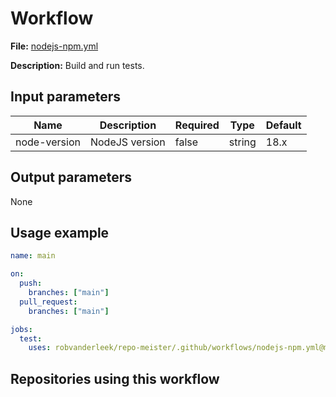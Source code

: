 # Workflow

**File:** [nodejs-npm.yml](https://github.com/robvanderleek/repo-meister/blob/main/.github/workflows/nodejs-npm.yml)

**Description:** Build and run tests.

## Input parameters

| Name         | Description    | Required | Type   | Default |
| ------------ | -------------- | -------- | ------ | ------- |
| node-version | NodeJS version | false    | string | 18.x    |

## Output parameters

None

## Usage example

```yaml
name: main

on:
  push:
    branches: ["main"]
  pull_request:
    branches: ["main"]

jobs:
  test:
    uses: robvanderleek/repo-meister/.github/workflows/nodejs-npm.yml@main
```

## Repositories using this workflow
